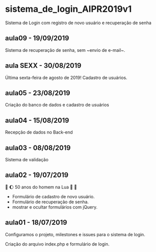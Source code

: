 # sistema_de_login_AIPR2019v1
Sistema de Login com registro de novo usuário e recuperação de senha

## aula09 - 19/09/2019
Sistema de recuperação de senha, sem ~envio de e-mail~.

## aula SEXX - 30/08/2019
Última sexta-feira de agosto de 2019!
Cadastro de usuários.

## aula05 - 23/08/2019
Criação do banco de dados e cadastro de usuários

## aula04 - 15/08/2019
Recepção de dados no Back-end

## aula03 - 08/08/2019

Sistema de validação

## aula02 - 19/07/2019 
:rocket: :moon: 50 anos do homem na Lua 🌝 🌚

* Formulário de cadastro de novo usuário.
* Formulário de recuperação de senha.
* mostrar e ocultar formulários com jQuery.

## aula01 - 18/07/2019
Configuramos o projeto, milestones e issues para o sistema de login.


Criação do arquivo index.php e formulário de login.

